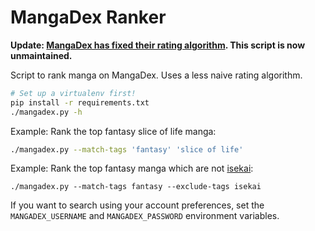 # MangaDex Ranker

**Update: [MangaDex has fixed their rating algorithm](https://mangadex.org/thread/49073). This script is now unmaintained.**

Script to rank manga on MangaDex. Uses a less naive rating algorithm.

```bash
# Set up a virtualenv first!
pip install -r requirements.txt
./mangadex.py -h
```

Example: Rank the top fantasy slice of life manga:

```bash
./mangadex.py --match-tags 'fantasy' 'slice of life'
```

Example: Rank the top fantasy manga which are not [isekai](https://en.wikipedia.org/wiki/Isekai):

```
./mangadex.py --match-tags fantasy --exclude-tags isekai
```

If you want to search using your account preferences, set the `MANGADEX_USERNAME` and `MANGADEX_PASSWORD` environment variables.
